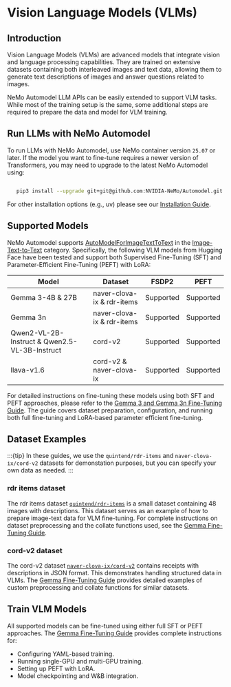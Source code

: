 # Vision Language Models (VLMs)

## Introduction

Vision Language Models (VLMs) are advanced models that integrate vision and language processing capabilities. They are trained on extensive datasets containing both interleaved images and text data, allowing them to generate text descriptions of images and answer questions related to images.

NeMo Automodel LLM APIs can be easily extended to support VLM tasks. While most of the training setup is the same, some additional steps are required to prepare the data and model for VLM training.

## Run LLMs with NeMo Automodel

To run LLMs with NeMo Automodel, use NeMo container version `25.07` or later. If the model you want to fine-tune requires a newer version of Transformers, you may need to upgrade to the latest NeMo Automodel using:

```bash

   pip3 install --upgrade git+git@github.com:NVIDIA-NeMo/Automodel.git
```

For other installation options (e.g., uv) please see our [Installation Guide](../guides/installation.md).

## Supported Models


NeMo Automodel supports <a href=https://huggingface.co/docs/transformers/main/model_doc/auto#transformers.AutoModelForImageTextToText>AutoModelForImageTextToText<a> in the <a href="https://huggingface.co/models?pipeline_tag=image-text-to-text&sort=trending">Image-Text-to-Text<a> category. Specifically, the following VLM models from Hugging Face have been tested and support both Supervised Fine-Tuning (SFT) and Parameter-Efficient Fine-Tuning (PEFT) with LoRA:


| Model                              | Dataset                     | FSDP2      | PEFT       |
|------------------------------------|-----------------------------|------------|------------|
| Gemma 3-4B & 27B                   | naver-clova-ix & rdr-items  | Supported  | Supported  |
| Gemma 3n                           | naver-clova-ix & rdr-items  | Supported  | Supported  |
| Qwen2-VL-2B-Instruct & Qwen2.5-VL-3B-Instruct | cord-v2          | Supported  | Supported  |
| llava-v1.6                         | cord-v2 & naver-clova-ix    | Supported  | Supported  |

For detailed instructions on fine-tuning these models using both SFT and PEFT approaches, please refer to the [Gemma 3 and Gemma 3n Fine-Tuning Guide](../guides/omni/gemma3-3n.md). The guide covers dataset preparation, configuration, and running both full fine-tuning and LoRA-based parameter efficient fine-tuning.


## Dataset Examples

:::{tip}
In these guides, we use the `quintend/rdr-items` and `naver-clova-ix/cord-v2` datasets for demonstation purposes, but you can specify your own data as needed.
:::

### rdr items dataset
The rdr items dataset [`quintend/rdr-items`](https://huggingface.co/datasets/quintend/rdr-items) is a small dataset containing 48 images with descriptions. This dataset serves as an example of how to prepare image-text data for VLM fine-tuning. For complete instructions on dataset preprocessing and the collate functions used, see the [Gemma Fine-Tuning Guide](../guides/omni/gemma3-3n.md).

### cord-v2 dataset
The cord-v2 dataset [`naver-clova-ix/cord-v2`](https://huggingface.co/datasets/naver-clova-ix/cord-v2) contains receipts with descriptions in JSON format. This demonstrates handling structured data in VLMs. The [Gemma Fine-Tuning Guide](../guides/omni/gemma3-3n.md) provides detailed examples of custom preprocessing and collate functions for similar datasets.

## Train VLM Models
All supported models can be fine-tuned using either full SFT or PEFT approaches. The [Gemma Fine-Tuning Guide](../guides/omni/gemma3-3n.md) provides complete instructions for:
* Configuring YAML-based training.
* Running single-GPU and multi-GPU training.
* Setting up PEFT with LoRA.
* Model checkpointing and W&B integration.
